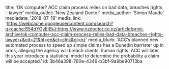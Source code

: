 title: 'OK computer? ACC claim process relies on bad data, breaches rights – lawyer'
media_outlet: 'New Zealand Doctor'
media_author: 'Simon Maude'
mediadate: '2018-07-18'
media_link: 'https://webcache.googleusercontent.com/search?q=cache:654dYOyEjEkJ:https://www.nzdoctor.co.nz/article/print-archive/ok-computer-acc-claim-process-relies-bad-data-breaches-rights-lawyer+&cd=21&hl=en&ct=clnk&gl=nz'
media_blurb: 'ACC’s planned new automated process to speed up simple claims has a Dunedin barrister up in arms, alleging the agency will breach clients’ human rights. ACC will later this year introduce a statistical model to determine the probability a claim will be accepted.'
id: 3b46a398-760e-4346-b3bf-9a9be90713ba
